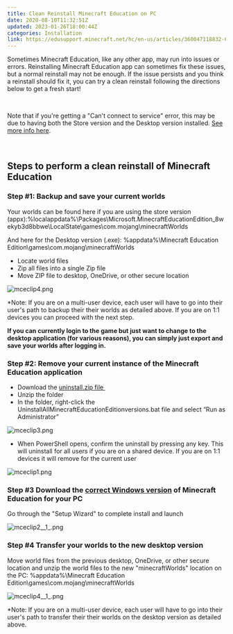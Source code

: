 ```yaml
---
title: Clean Reinstall Minecraft Education on PC
date: 2020-08-10T11:32:51Z
updated: 2023-01-26T18:00:44Z
categories: Installation
link: https://edusupport.minecraft.net/hc/en-us/articles/360047118832-Clean-Reinstall-Minecraft-Education-on-PC
---
```


Sometimes Minecraft Education, like any other app, may run into issues or errors. Reinstalling Minecraft Education app can sometimes fix these issues, but a normal reinstall may not be enough. If the issue persists and you think a reinstall should fix it, you can try a clean reinstall following the directions below to get a fresh start! 

 

Note that if you're getting a "Can't connect to service" error, this may be due to having both the Store version and the Desktop version installed. [See more info here](../Troubleshooting/Troubleshoot-the-Can-t-Connect-to-the-Service-Error.4404976926356.md).  

 

## Steps to perform a clean reinstall of Minecraft Education

### Step \#1: Backup and save your current worlds

Your worlds can be found here if you are using the store version (appx):%localappdata%\Packages\Microsoft.MinecraftEducationEdition_8wekyb3d8bbwe\LocalState\games\com.mojang\minecraftWorlds

And here for the Desktop version (.exe): %appdata%\Minecraft Education Edition\games\com.mojang\minecraftWorlds

- Locate world files
- Zip all files into a single Zip file
- Move ZIP file to desktop, OneDrive, or other secure location

![mceclip4.png](https://edusupport.minecraft.net/hc/article_attachments/4402652471956/mceclip4.png)

\*Note: If you are on a multi-user device, each user will have to go into their user's path to backup their their worlds as detailed above. If you are on 1:1 devices you can proceed with the next step.

**If you can currently login to the game but just want to change to the desktop application (for various reasons), you can simply just export and save your worlds after logging in.**

### Step \#2: Remove your current instance of the Minecraft Education application

- Download the [uninstall.zip file ](https://aka.ms/meeremove)
- Unzip the folder
- In the folder, right-click the UninstallAllMinecraftEducationEditionversions.bat file and select “Run as Administrator”

![mceclip3.png](https://edusupport.minecraft.net/hc/article_attachments/4402660642580/mceclip3.png)

- When PowerShell opens, confirm the uninstall by pressing any key. This will uninstall for all users if you are on a shared device. If you are on 1:1 devices it will remove for the current user

![mceclip1.png](https://edusupport.minecraft.net/hc/article_attachments/4402660643732/mceclip1.png)

### Step \#3 Download the [correct Windows version](https://edusupport.minecraft.net/hc/en-us/articles/360047556931) of Minecraft Education for your PC

Go through the "Setup Wizard" to complete install and launch

![mceclip2\_\_1\_.png](https://edusupport.minecraft.net/hc/article_attachments/4402652486164/mceclip2__1_.png)

### Step \#4 Transfer your worlds to the new desktop version

Move world files from the previous desktop, OneDrive, or other secure location and unzip the world files to the new "minecraftWorlds" location on the PC: %appdata%\Minecraft Education Edition\games\com.mojang\minecraftWorlds

![mceclip4\_\_1\_.png](https://edusupport.minecraft.net/hc/article_attachments/4402660650772/mceclip4__1_.png)

\*Note: If you are on a multi-user device, each user will have to go into their user's path to transfer their their worlds on the desktop version as detailed above.
